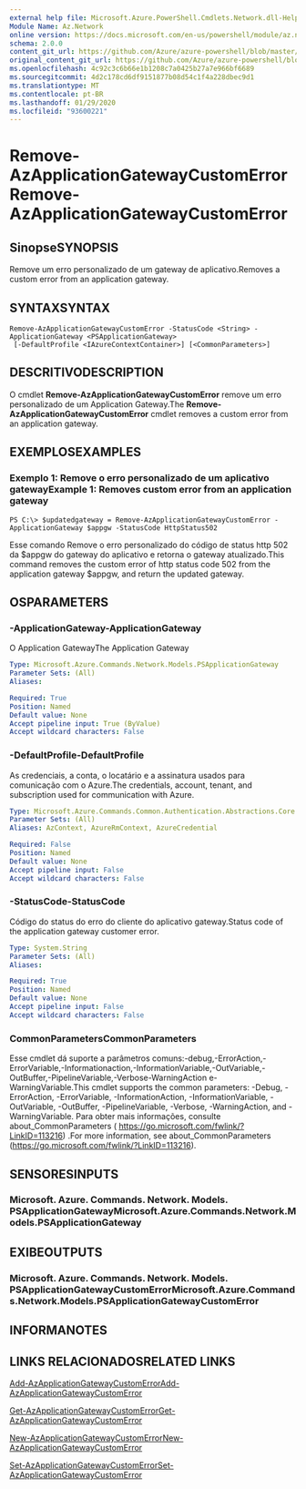 ```yaml
---
external help file: Microsoft.Azure.PowerShell.Cmdlets.Network.dll-Help.xml
Module Name: Az.Network
online version: https://docs.microsoft.com/en-us/powershell/module/az.network/remove-azapplicationgatewaycustomerror
schema: 2.0.0
content_git_url: https://github.com/Azure/azure-powershell/blob/master/src/Network/Network/help/Remove-AzApplicationGatewayCustomError.md
original_content_git_url: https://github.com/Azure/azure-powershell/blob/master/src/Network/Network/help/Remove-AzApplicationGatewayCustomError.md
ms.openlocfilehash: 4c92c3c6b66e1b1208c7a0425b27a7e966bf6689
ms.sourcegitcommit: 4d2c178cd6df9151877b08d54c1f4a228dbec9d1
ms.translationtype: MT
ms.contentlocale: pt-BR
ms.lasthandoff: 01/29/2020
ms.locfileid: "93600221"
---
```

# <span data-ttu-id="bef09-101">Remove-AzApplicationGatewayCustomError</span><span class="sxs-lookup"><span data-stu-id="bef09-101">Remove-AzApplicationGatewayCustomError</span></span>

## <span data-ttu-id="bef09-102">Sinopse</span><span class="sxs-lookup"><span data-stu-id="bef09-102">SYNOPSIS</span></span>
<span data-ttu-id="bef09-103">Remove um erro personalizado de um gateway de aplicativo.</span><span class="sxs-lookup"><span data-stu-id="bef09-103">Removes a custom error from an application gateway.</span></span>

## <span data-ttu-id="bef09-104">SYNTAX</span><span class="sxs-lookup"><span data-stu-id="bef09-104">SYNTAX</span></span>

```
Remove-AzApplicationGatewayCustomError -StatusCode <String> -ApplicationGateway <PSApplicationGateway>
 [-DefaultProfile <IAzureContextContainer>] [<CommonParameters>]
```

## <span data-ttu-id="bef09-105">DESCRITIVO</span><span class="sxs-lookup"><span data-stu-id="bef09-105">DESCRIPTION</span></span>
<span data-ttu-id="bef09-106">O cmdlet **Remove-AzApplicationGatewayCustomError** remove um erro personalizado de um Application Gateway.</span><span class="sxs-lookup"><span data-stu-id="bef09-106">The **Remove-AzApplicationGatewayCustomError** cmdlet removes a custom error from an application gateway.</span></span>

## <span data-ttu-id="bef09-107">EXEMPLOS</span><span class="sxs-lookup"><span data-stu-id="bef09-107">EXAMPLES</span></span>

### <span data-ttu-id="bef09-108">Exemplo 1: Remove o erro personalizado de um aplicativo gateway</span><span class="sxs-lookup"><span data-stu-id="bef09-108">Example 1: Removes custom error from an application gateway</span></span>
```
PS C:\> $updatedgateway = Remove-AzApplicationGatewayCustomError -ApplicationGateway $appgw -StatusCode HttpStatus502
```

<span data-ttu-id="bef09-109">Esse comando Remove o erro personalizado do código de status http 502 da $appgw do gateway do aplicativo e retorna o gateway atualizado.</span><span class="sxs-lookup"><span data-stu-id="bef09-109">This command removes the custom error of http status code 502 from the application gateway $appgw, and return the updated gateway.</span></span>

## <span data-ttu-id="bef09-110">OS</span><span class="sxs-lookup"><span data-stu-id="bef09-110">PARAMETERS</span></span>

### <span data-ttu-id="bef09-111">-ApplicationGateway</span><span class="sxs-lookup"><span data-stu-id="bef09-111">-ApplicationGateway</span></span>
<span data-ttu-id="bef09-112">O Application Gateway</span><span class="sxs-lookup"><span data-stu-id="bef09-112">The Application Gateway</span></span>

```yaml
Type: Microsoft.Azure.Commands.Network.Models.PSApplicationGateway
Parameter Sets: (All)
Aliases:

Required: True
Position: Named
Default value: None
Accept pipeline input: True (ByValue)
Accept wildcard characters: False
```

### <span data-ttu-id="bef09-113">-DefaultProfile</span><span class="sxs-lookup"><span data-stu-id="bef09-113">-DefaultProfile</span></span>
<span data-ttu-id="bef09-114">As credenciais, a conta, o locatário e a assinatura usados para comunicação com o Azure.</span><span class="sxs-lookup"><span data-stu-id="bef09-114">The credentials, account, tenant, and subscription used for communication with Azure.</span></span>

```yaml
Type: Microsoft.Azure.Commands.Common.Authentication.Abstractions.Core.IAzureContextContainer
Parameter Sets: (All)
Aliases: AzContext, AzureRmContext, AzureCredential

Required: False
Position: Named
Default value: None
Accept pipeline input: False
Accept wildcard characters: False
```

### <span data-ttu-id="bef09-115">-StatusCode</span><span class="sxs-lookup"><span data-stu-id="bef09-115">-StatusCode</span></span>
<span data-ttu-id="bef09-116">Código do status do erro do cliente do aplicativo gateway.</span><span class="sxs-lookup"><span data-stu-id="bef09-116">Status code of the application gateway customer error.</span></span>

```yaml
Type: System.String
Parameter Sets: (All)
Aliases:

Required: True
Position: Named
Default value: None
Accept pipeline input: False
Accept wildcard characters: False
```

### <span data-ttu-id="bef09-117">CommonParameters</span><span class="sxs-lookup"><span data-stu-id="bef09-117">CommonParameters</span></span>
<span data-ttu-id="bef09-118">Esse cmdlet dá suporte a parâmetros comuns:-debug,-ErrorAction,-ErrorVariable,-Informationaction,-InformationVariable,-OutVariable,-OutBuffer,-PipelineVariable,-Verbose-WarningAction e-WarningVariable.</span><span class="sxs-lookup"><span data-stu-id="bef09-118">This cmdlet supports the common parameters: -Debug, -ErrorAction, -ErrorVariable, -InformationAction, -InformationVariable, -OutVariable, -OutBuffer, -PipelineVariable, -Verbose, -WarningAction, and -WarningVariable.</span></span> <span data-ttu-id="bef09-119">Para obter mais informações, consulte about_CommonParameters ( https://go.microsoft.com/fwlink/?LinkID=113216) .</span><span class="sxs-lookup"><span data-stu-id="bef09-119">For more information, see about_CommonParameters (https://go.microsoft.com/fwlink/?LinkID=113216).</span></span>

## <span data-ttu-id="bef09-120">SENSORES</span><span class="sxs-lookup"><span data-stu-id="bef09-120">INPUTS</span></span>

### <span data-ttu-id="bef09-121">Microsoft. Azure. Commands. Network. Models. PSApplicationGateway</span><span class="sxs-lookup"><span data-stu-id="bef09-121">Microsoft.Azure.Commands.Network.Models.PSApplicationGateway</span></span>

## <span data-ttu-id="bef09-122">EXIBE</span><span class="sxs-lookup"><span data-stu-id="bef09-122">OUTPUTS</span></span>

### <span data-ttu-id="bef09-123">Microsoft. Azure. Commands. Network. Models. PSApplicationGatewayCustomError</span><span class="sxs-lookup"><span data-stu-id="bef09-123">Microsoft.Azure.Commands.Network.Models.PSApplicationGatewayCustomError</span></span>

## <span data-ttu-id="bef09-124">INFORMA</span><span class="sxs-lookup"><span data-stu-id="bef09-124">NOTES</span></span>

## <span data-ttu-id="bef09-125">LINKS RELACIONADOS</span><span class="sxs-lookup"><span data-stu-id="bef09-125">RELATED LINKS</span></span>

[<span data-ttu-id="bef09-126">Add-AzApplicationGatewayCustomError</span><span class="sxs-lookup"><span data-stu-id="bef09-126">Add-AzApplicationGatewayCustomError</span></span>](./Add-AzApplicationGatewayCustomError.md)

[<span data-ttu-id="bef09-127">Get-AzApplicationGatewayCustomError</span><span class="sxs-lookup"><span data-stu-id="bef09-127">Get-AzApplicationGatewayCustomError</span></span>](./Get-AzApplicationGatewayCustomError.md)

[<span data-ttu-id="bef09-128">New-AzApplicationGatewayCustomError</span><span class="sxs-lookup"><span data-stu-id="bef09-128">New-AzApplicationGatewayCustomError</span></span>](./New-AzApplicationGatewayCustomError.md)

[<span data-ttu-id="bef09-129">Set-AzApplicationGatewayCustomError</span><span class="sxs-lookup"><span data-stu-id="bef09-129">Set-AzApplicationGatewayCustomError</span></span>](./Set-AzApplicationGatewayCustomError.md)
